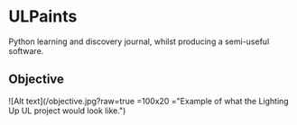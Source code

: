 # ULPaints
Python learning and discovery journal, whilst producing a semi-useful software.

## Objective 
![Alt text](/objective.jpg?raw=true =100x20 ="Example of what the Lighting Up UL project would look like.")
 
